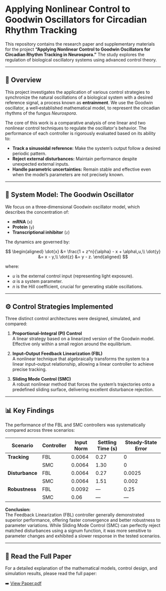 # Applying Nonlinear Control to Goodwin Oscillators for Circadian Rhythm Tracking

This repository contains the research paper and supplementary materials for the project **“Applying Nonlinear Control to Goodwin Oscillators for Circadian Rhythm Tracking in Neurospora.”** The study explores the regulation of biological oscillatory systems using advanced control theory.

---

## 📖 Overview

This project investigates the application of various control strategies to synchronize the natural oscillations of a biological system with a desired reference signal, a process known as **entrainment**. We use the Goodwin oscillator, a well‑established mathematical model, to represent the circadian rhythms of the fungus *Neurospora*.

The core of this work is a comparative analysis of one linear and two nonlinear control techniques to regulate the oscillator's behavior. The performance of each controller is rigorously evaluated based on its ability to:

- **Track a sinusoidal reference:** Make the system’s output follow a desired periodic pattern.
- **Reject external disturbances:** Maintain performance despite unexpected external inputs.
- **Handle parametric uncertainties:** Remain stable and effective even when the model’s parameters are not precisely known.

---

## 🔬 System Model: The Goodwin Oscillator

We focus on a three‑dimensional Goodwin oscillator model, which describes the concentration of:

- **mRNA** (`x`)
- **Protein** (`y`)
- **Transcriptional inhibitor** (`z`)

The dynamics are governed by:

$$
\begin{aligned}
\dot{x} &= \frac{1 + z^n}{\alpha} - x + \alpha\,u,\\
\dot{y} &= x - y,\\
\dot{z} &= y - z.
\end{aligned}
$$


where:
- $u$ is the external control input (representing light exposure).
- $\alpha$ is a system parameter.
- $n$ is the Hill coefficient, crucial for generating stable oscillations.

---


## ⚙️ Control Strategies Implemented

Three distinct control architectures were designed, simulated, and compared:

1. **Proportional–Integral (PI) Control**  
   A linear strategy based on a linearized version of the Goodwin model. Effective only within a small region around the equilibrium.

2. **Input–Output Feedback Linearization (FBL)**  
   A nonlinear technique that algebraically transforms the system to a linear input–output relationship, allowing a linear controller to achieve precise tracking.

3. **Sliding Mode Control (SMC)**  
   A robust nonlinear method that forces the system’s trajectories onto a predefined sliding surface, delivering excellent disturbance rejection.

---

## 📊 Key Findings

The performance of the FBL and SMC controllers was systematically compared across three scenarios:

| Scenario       | Controller | Input Norm | Settling Time (s) | Steady‑State Error |
|----------------|------------|------------|------------------|--------------------|
| **Tracking**   | FBL        | 0.0064     | 0.27             | 0                  |
|                | SMC        | 0.0064     | 1.30             | 0                  |
| **Disturbance**| FBL        | 0.0064     | 0.27             | 0.0025             |
|                | SMC        | 0.0064     | 1.51             | 0.002              |
| **Robustness** | FBL        | 0.0092     | —                | 0.25               |
|                | SMC        | 0.06       | —                | —                  |

**Conclusion:**  
The Feedback Linearization (FBL) controller generally demonstrated superior performance, offering faster convergence and better robustness to parameter variations. While Sliding Mode Control (SMC) can perfectly reject matched disturbances using a signum function, it was more sensitive to parameter changes and exhibited a slower response in the tested scenarios.

---

## 📜 Read the Full Paper

For a detailed explanation of the mathematical models, control design, and simulation results, please read the full paper:

➡️ [View Paper.pdf](./Paper.pdf)
